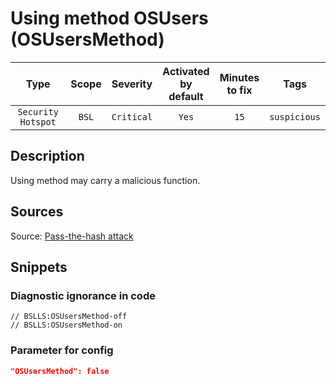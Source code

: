 # Using method OSUsers (OSUsersMethod)

 |        Type        | Scope |  Severity  | Activated<br>by default | Minutes<br>to fix |     Tags     |
 |:------------------:|:-----:|:----------:|:-----------------------------:|:-----------------------:|:------------:|
 | `Security Hotspot` | `BSL` | `Critical` |             `Yes`             |          `15`           | `suspicious` | 

<!-- Блоки выше заполняются автоматически, не трогать -->
## Description
<!-- Описание диагностики заполняется вручную. Необходимо понятным языком описать смысл и схему работу -->
Using method may carry a malicious function.

## Sources
<!-- Необходимо указывать ссылки на все источники, из которых почерпнута информация для создания диагностики -->

Source: [Pass-the-hash attack](https://en.wikipedia.org/wiki/Pass_the_hash)

## Snippets

<!-- Блоки ниже заполняются автоматически, не трогать -->
### Diagnostic ignorance in code

```bsl
// BSLLS:OSUsersMethod-off
// BSLLS:OSUsersMethod-on
```

### Parameter for config

```json
"OSUsersMethod": false
```
